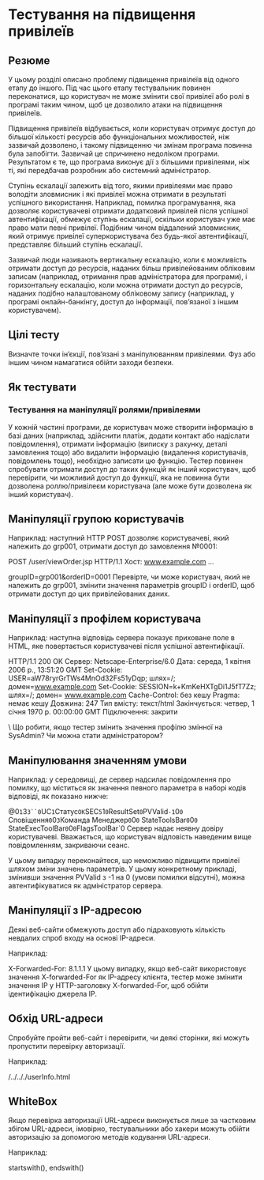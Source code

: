 # Тестування на підвищення привілеїв

## Резюме
У цьому розділі описано проблему підвищення привілеїв від одного етапу до іншого. Під час цього етапу тестувальник повинен переконатися, що користувач не може змінити свої привілеї або ролі в програмі таким чином, щоб це дозволило атаки на підвищення привілеїв.

Підвищення привілеїв відбувається, коли користувач отримує доступ до більшої кількості ресурсів або функціональних можливостей, ніж зазвичай дозволено, і такому підвищенню чи змінам програма повинна була запобігти. Зазвичай це спричинено недоліком програми. Результатом є те, що програма виконує дії з більшими привілеями, ніж ті, які передбачав розробник або системний адміністратор.

Ступінь ескалації залежить від того, якими привілеями має право володіти зловмисник і які привілеї можна отримати в результаті успішного використання. Наприклад, помилка програмування, яка дозволяє користувачеві отримати додатковий привілей після успішної автентифікації, обмежує ступінь ескалації, оскільки користувач уже має право мати певні привілеї. Подібним чином віддалений зловмисник, який отримує привілеї суперкористувача без будь-якої автентифікації, представляє більший ступінь ескалації.

Зазвичай люди називають вертикальну ескалацію, коли є можливість отримати доступ до ресурсів, наданих більш привілейованим обліковим записам (наприклад, отримання прав адміністратора для програми), і горизонтальну ескалацію, коли можна отримати доступ до ресурсів, наданих подібно налаштованому обліковому запису (наприклад, у програмі онлайн-банкінгу, доступ до інформації, пов’язаної з іншим користувачем).

## Цілі тесту
Визначте точки ін’єкції, пов’язані з маніпулюванням привілеями.
Фуз або іншим чином намагатися обійти заходи безпеки.

## Як тестувати
### Тестування на маніпуляції ролями/привілеями
У кожній частині програми, де користувач може створити інформацію в базі даних (наприклад, здійснити платіж, додати контакт або надіслати повідомлення), отримати інформацію (виписку з рахунку, деталі замовлення тощо) або видалити інформацію (видалення користувачів, повідомлень тощо), необхідно записати цю функцію. Тестер повинен спробувати отримати доступ до таких функцій як інший користувач, щоб перевірити, чи можливий доступ до функції, яка не повинна бути дозволена роллю/привілеєм користувача (але може бути дозволена як інший користувач).

## Маніпуляції групою користувачів
Наприклад: наступний HTTP POST дозволяє користувачеві, який належить до grp001, отримати доступ до замовлення №0001:

POST /user/viewOrder.jsp HTTP/1.1
Хост: www.example.com
...

groupID=grp001&orderID=0001
Перевірте, чи може користувач, який не належить до grp001, змінити значення параметрів groupID і orderID, щоб отримати доступ до цих привілейованих даних.

## Маніпуляції з профілем користувача
Наприклад: наступна відповідь сервера показує приховане поле в HTML, яке повертається користувачеві після успішної автентифікації.

HTTP/1.1 200 OK
Сервер: Netscape-Enterprise/6.0
Дата: середа, 1 квітня 2006 р., 13:51:20 GMT
Set-Cookie: USER=aW78ryrGrTWs4MnOd32Fs51yDqp; шлях=/; домен=www.example.com
Set-Cookie: SESSION=k+KmKeHXTgDi1J5fT7Zz; шлях=/; домен= www.example.com
Cache-Control: без кешу
Pragma: немає кешу
Довжина: 247
Тип вмісту: текст/html
Закінчується: четвер, 1 січня 1970 р. 00:00:00 GMT
Підключення: закрити

<form name="autoriz" method="POST" action = "visual.jsp">
<input type="hidden" name="profile" value="SysAdmin">\

<body onload="document.forms.autoriz.submit()">
</td>
</tr>
Що робити, якщо тестер змінить значення профілю змінної на SysAdmin? Чи можна стати адміністратором?

## Маніпулювання значенням умови
Наприклад: у середовищі, де сервер надсилає повідомлення про помилку, що міститься як значення певного параметра в наборі кодів відповіді, як показано нижче:

@0`1`3`3``0`UC`1`Статус`OK`SEC`5`1`0`ResultSet`0`PVValid`-1`0`0` Сповіщення`0`0`3`Команда Менеджер`0`0`0` StateToolsBar`0`0`0`
StateExecToolBar`0`0`0`FlagsToolBar`0
Сервер надає неявну довіру користувачеві. Вважається, що користувач відповість наведеним вище повідомленням, закриваючи сеанс.

У цьому випадку переконайтеся, що неможливо підвищити привілеї шляхом зміни значень параметрів. У цьому конкретному прикладі, змінивши значення PVValid з -1 на 0 (умови помилки відсутні), можна автентифікуватися як адміністратор сервера.

## Маніпуляції з IP-адресою
Деякі веб-сайти обмежують доступ або підраховують кількість невдалих спроб входу на основі IP-адреси.

Наприклад:

X-Forwarded-For: 8.1.1.1
У цьому випадку, якщо веб-сайт використовує значення X-forwarded-For як IP-адресу клієнта, тестер може змінити значення IP у HTTP-заголовку X-forwarded-For, щоб обійти ідентифікацію джерела IP.

## Обхід URL-адреси
Спробуйте пройти веб-сайт і перевірити, чи деякі сторінки, які можуть пропустити перевірку авторизації.

Наприклад:

/../.././userInfo.html

## WhiteBox
Якщо перевірка авторизації URL-адреси виконується лише за частковим збігом URL-адреси, імовірно, тестувальники або хакери можуть обійти авторизацію за допомогою методів кодування URL-адреси.

Наприклад:

startswith(), endswith()

